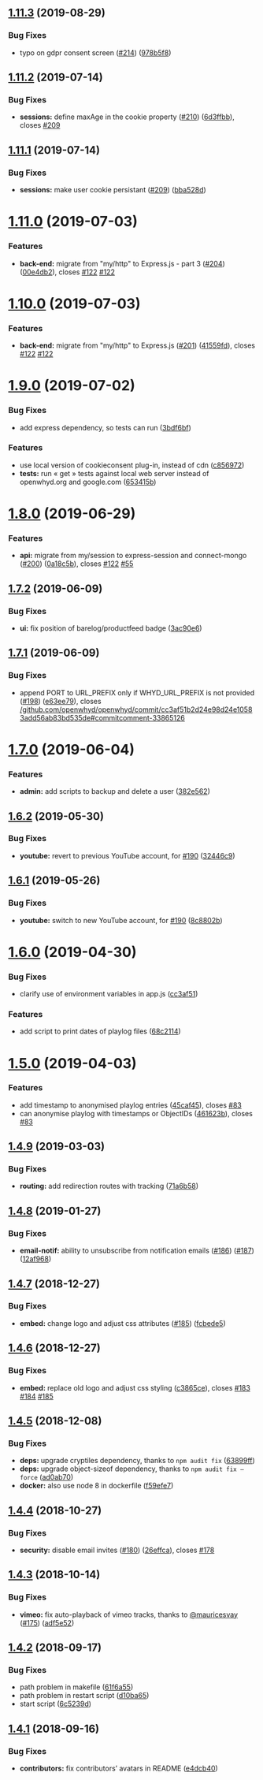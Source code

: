 ## [1.11.3](https://github.com/openwhyd/openwhyd/compare/v1.11.2...v1.11.3) (2019-08-29)


### Bug Fixes

* typo on gdpr consent screen ([#214](https://github.com/openwhyd/openwhyd/issues/214)) ([978b5f8](https://github.com/openwhyd/openwhyd/commit/978b5f8))

## [1.11.2](https://github.com/openwhyd/openwhyd/compare/v1.11.1...v1.11.2) (2019-07-14)


### Bug Fixes

* **sessions:** define maxAge in the cookie property ([#210](https://github.com/openwhyd/openwhyd/issues/210)) ([6d3ffbb](https://github.com/openwhyd/openwhyd/commit/6d3ffbb)), closes [#209](https://github.com/openwhyd/openwhyd/issues/209)

## [1.11.1](https://github.com/openwhyd/openwhyd/compare/v1.11.0...v1.11.1) (2019-07-14)


### Bug Fixes

* **sessions:** make user cookie persistant ([#209](https://github.com/openwhyd/openwhyd/issues/209)) ([bba528d](https://github.com/openwhyd/openwhyd/commit/bba528d))

# [1.11.0](https://github.com/openwhyd/openwhyd/compare/v1.10.0...v1.11.0) (2019-07-03)


### Features

* **back-end:** migrate from "my/http" to Express.js - part 3 ([#204](https://github.com/openwhyd/openwhyd/issues/204)) ([00e4db2](https://github.com/openwhyd/openwhyd/commit/00e4db2)), closes [#122](https://github.com/openwhyd/openwhyd/issues/122) [#122](https://github.com/openwhyd/openwhyd/issues/122)

# [1.10.0](https://github.com/openwhyd/openwhyd/compare/v1.9.0...v1.10.0) (2019-07-03)


### Features

* **back-end:** migrate from "my/http" to Express.js ([#201](https://github.com/openwhyd/openwhyd/issues/201)) ([41559fd](https://github.com/openwhyd/openwhyd/commit/41559fd)), closes [#122](https://github.com/openwhyd/openwhyd/issues/122) [#122](https://github.com/openwhyd/openwhyd/issues/122)

# [1.9.0](https://github.com/openwhyd/openwhyd/compare/v1.8.0...v1.9.0) (2019-07-02)


### Bug Fixes

* add express dependency, so tests can run ([3bdf6bf](https://github.com/openwhyd/openwhyd/commit/3bdf6bf))


### Features

* use local version of cookieconsent plug-in, instead of cdn ([c856972](https://github.com/openwhyd/openwhyd/commit/c856972))
* **tests:** run « get » tests against local web server instead of openwhyd.org and google.com ([653415b](https://github.com/openwhyd/openwhyd/commit/653415b))

# [1.8.0](https://github.com/openwhyd/openwhyd/compare/v1.7.2...v1.8.0) (2019-06-29)


### Features

* **api:** migrate from my/session to express-session and connect-mongo ([#200](https://github.com/openwhyd/openwhyd/issues/200)) ([0a18c5b](https://github.com/openwhyd/openwhyd/commit/0a18c5b)), closes [#122](https://github.com/openwhyd/openwhyd/issues/122) [#55](https://github.com/openwhyd/openwhyd/issues/55)

## [1.7.2](https://github.com/openwhyd/openwhyd/compare/v1.7.1...v1.7.2) (2019-06-09)


### Bug Fixes

* **ui:** fix position of barelog/productfeed badge ([3ac90e6](https://github.com/openwhyd/openwhyd/commit/3ac90e6))

## [1.7.1](https://github.com/openwhyd/openwhyd/compare/v1.7.0...v1.7.1) (2019-06-09)


### Bug Fixes

* append PORT to URL_PREFIX only if WHYD_URL_PREFIX is not provided ([#198](https://github.com/openwhyd/openwhyd/issues/198)) ([e63ee79](https://github.com/openwhyd/openwhyd/commit/e63ee79)), closes [/github.com/openwhyd/openwhyd/commit/cc3af51b2d24e98d24e10583add56ab83bd535de#commitcomment-33865126](https://github.com//github.com/openwhyd/openwhyd/commit/cc3af51b2d24e98d24e10583add56ab83bd535de/issues/commitcomment-33865126)

# [1.7.0](https://github.com/openwhyd/openwhyd/compare/v1.6.2...v1.7.0) (2019-06-04)


### Features

* **admin:** add scripts to backup and delete a user ([382e562](https://github.com/openwhyd/openwhyd/commit/382e562))

## [1.6.2](https://github.com/openwhyd/openwhyd/compare/v1.6.1...v1.6.2) (2019-05-30)


### Bug Fixes

* **youtube:** revert to previous YouTube account, for [#190](https://github.com/openwhyd/openwhyd/issues/190) ([32446c9](https://github.com/openwhyd/openwhyd/commit/32446c9))

## [1.6.1](https://github.com/openwhyd/openwhyd/compare/v1.6.0...v1.6.1) (2019-05-26)


### Bug Fixes

* **youtube:** switch to new YouTube account, for [#190](https://github.com/openwhyd/openwhyd/issues/190) ([8c8802b](https://github.com/openwhyd/openwhyd/commit/8c8802b))

# [1.6.0](https://github.com/openwhyd/openwhyd/compare/v1.5.0...v1.6.0) (2019-04-30)


### Bug Fixes

* clarify use of environment variables in app.js ([cc3af51](https://github.com/openwhyd/openwhyd/commit/cc3af51))


### Features

* add script to print dates of playlog files ([68c2114](https://github.com/openwhyd/openwhyd/commit/68c2114))

# [1.5.0](https://github.com/openwhyd/openwhyd/compare/v1.4.9...v1.5.0) (2019-04-03)


### Features

* add timestamp to anonymised playlog entries ([45caf45](https://github.com/openwhyd/openwhyd/commit/45caf45)), closes [#83](https://github.com/openwhyd/openwhyd/issues/83)
* can anonymise playlog with timestamps or ObjectIDs ([461623b](https://github.com/openwhyd/openwhyd/commit/461623b)), closes [#83](https://github.com/openwhyd/openwhyd/issues/83)

## [1.4.9](https://github.com/openwhyd/openwhyd/compare/v1.4.8...v1.4.9) (2019-03-03)


### Bug Fixes

* **routing:** add redirection routes with tracking ([71a6b58](https://github.com/openwhyd/openwhyd/commit/71a6b58))

## [1.4.8](https://github.com/openwhyd/openwhyd/compare/v1.4.7...v1.4.8) (2019-01-27)


### Bug Fixes

* **email-notif:** ability to unsubscribe from notification emails ([#186](https://github.com/openwhyd/openwhyd/issues/186)) ([#187](https://github.com/openwhyd/openwhyd/issues/187)) ([12af968](https://github.com/openwhyd/openwhyd/commit/12af968))

## [1.4.7](https://github.com/openwhyd/openwhyd/compare/v1.4.6...v1.4.7) (2018-12-27)


### Bug Fixes

* **embed:** change logo and adjust css attributes ([#185](https://github.com/openwhyd/openwhyd/issues/185)) ([fcbede5](https://github.com/openwhyd/openwhyd/commit/fcbede5))

## [1.4.6](https://github.com/openwhyd/openwhyd/compare/v1.4.5...v1.4.6) (2018-12-27)


### Bug Fixes

* **embed:** replace old logo and adjust css styling ([c3865ce](https://github.com/openwhyd/openwhyd/commit/c3865ce)), closes [#183](https://github.com/openwhyd/openwhyd/issues/183) [#184](https://github.com/openwhyd/openwhyd/issues/184) [#185](https://github.com/openwhyd/openwhyd/issues/185)

## [1.4.5](https://github.com/openwhyd/openwhyd/compare/v1.4.4...v1.4.5) (2018-12-08)


### Bug Fixes

* **deps:** upgrade cryptiles dependency, thanks to `npm audit fix` ([63899ff](https://github.com/openwhyd/openwhyd/commit/63899ff))
* **deps:** upgrade object-sizeof dependency, thanks to `npm audit fix —force` ([ad0ab70](https://github.com/openwhyd/openwhyd/commit/ad0ab70))
* **docker:** also use node 8 in dockerfile ([f59efe7](https://github.com/openwhyd/openwhyd/commit/f59efe7))

## [1.4.4](https://github.com/openwhyd/openwhyd/compare/v1.4.3...v1.4.4) (2018-10-27)


### Bug Fixes

* **security:** disable email invites ([#180](https://github.com/openwhyd/openwhyd/issues/180)) ([26effca](https://github.com/openwhyd/openwhyd/commit/26effca)), closes [#178](https://github.com/openwhyd/openwhyd/issues/178)

## [1.4.3](https://github.com/openwhyd/openwhyd/compare/v1.4.2...v1.4.3) (2018-10-14)


### Bug Fixes

* **vimeo:** fix auto-playback of vimeo tracks, thanks to [@mauricesvay](https://github.com/mauricesvay) ([#175](https://github.com/openwhyd/openwhyd/issues/175)) ([adf5e52](https://github.com/openwhyd/openwhyd/commit/adf5e52))

## [1.4.2](https://github.com/openwhyd/openwhyd/compare/v1.4.1...v1.4.2) (2018-09-17)


### Bug Fixes

* path problem in makefile ([61f6a55](https://github.com/openwhyd/openwhyd/commit/61f6a55))
* path problem in restart script ([d10ba65](https://github.com/openwhyd/openwhyd/commit/d10ba65))
* start script ([6c5239d](https://github.com/openwhyd/openwhyd/commit/6c5239d))

## [1.4.1](https://github.com/openwhyd/openwhyd/compare/v1.4.0...v1.4.1) (2018-09-16)


### Bug Fixes

* **contributors:** fix contributors’ avatars in README ([e4dcb40](https://github.com/openwhyd/openwhyd/commit/e4dcb40))
